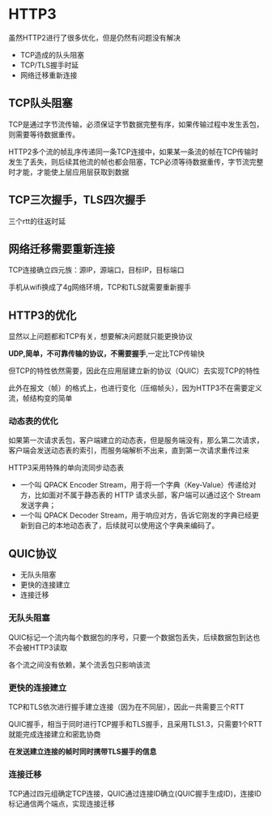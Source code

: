 # HTTP3

虽然HTTP2进行了很多优化，但是仍然有问题没有解决

- TCP造成的队头阻塞
- TCP/TLS握手时延
- 网络迁移重新连接

## TCP队头阻塞

TCP是通过字节流传输，必须保证字节数据完整有序，如果传输过程中发生丢包，则需要等待数据重传。

HTTP2多个流的帧乱序传递同一条TCP连接中，如果某一条流的帧在TCP传输时发生了丢失，则后续其他流的帧也都会阻塞，TCP必须等待数据重传，字节流完整时才能，才能使上层应用层获取到数据

## TCP三次握手，TLS四次握手

三个rtt的往返时延

## 网络迁移需要重新连接

TCP连接确立四元族：源IP，源端口，目标IP，目标端口

手机从wifi换成了4g网络环境，TCP和TLS就需要重新握手

## HTTP3的优化

显然以上问题都和TCP有关，想要解决问题就只能更换协议

**UDP,简单，不可靠传输的协议，不需要握手**,一定比TCP传输快

但TCP的特性依然需要，因此在应用层建立新的协议（QUIC）去实现TCP的特性

此外在报文（帧）的格式上，也进行变化（压缩帧头），因为HTTP3不在需要定义流，帧结构变的简单

### 动态表的优化

如果第一次请求丢包，客户端建立的动态表，但是服务端没有，那么第二次请求，客户端会发送动态表的索引，而服务端解析不出来，直到第一次请求重传过来

HTTP3采用特殊的单向流同步动态表

- 一个叫 QPACK Encoder Stream，用于将一个字典（Key-Value）传递给对方，比如面对不属于静态表的 HTTP 请求头部，客户端可以通过这个 Stream 发送字典；
- 一个叫 QPACK Decoder Stream，用于响应对方，告诉它刚发的字典已经更新到自己的本地动态表了，后续就可以使用这个字典来编码了。

## QUIC协议

- 无队头阻塞
- 更快的连接建立
- 连接迁移

### 无队头阻塞

QUIC标记一个流内每个数据包的序号，只要一个数据包丢失，后续数据包到达也不会被HTTP3读取

各个流之间没有依赖，某个流丢包只影响该流

### 更快的连接建立

TCP和TLS依次进行握手建立连接（因为在不同层），因此一共需要三个RTT

QUIC握手，相当于同时进行TCP握手和TLS握手，且采用TLS1.3，只需要1个RTT就能完成连接建立和密匙协商

**在发送建立连接的帧时同时携带TLS握手的信息**

### 连接迁移

TCP通过四元组确定TCP连接，QUIC通过连接ID确立(QUIC握手生成ID)，连接ID标记通信两个端点，实现连接迁移